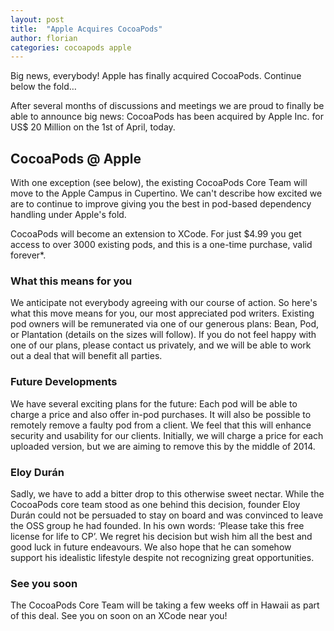 ```yaml
---
layout: post
title:  "Apple Acquires CocoaPods"
author: florian
categories: cocoapods apple
---
```


Big news, everybody! Apple has finally acquired CocoaPods. Continue below the fold…

<!-- more -->

After several months of discussions and meetings we are proud to finally be able to announce big news:
CocoaPods has been acquired by Apple Inc. for US$ 20 Million on the 1st of April, today.

## CocoaPods @ Apple

With one exception (see below), the existing CocoaPods Core Team will move to the Apple Campus in Cupertino.
We can't describe how excited we are to continue to improve giving you the best in pod-based dependency handling under Apple's fold.

CocoaPods will become an extension to XCode.
For just $4.99 you get access to over 3000 existing pods, and this is a one-time purchase, valid forever*.

### What this means for you

We anticipate not everybody agreeing with our course of action.
So here's what this move means for you, our most appreciated pod writers.
Existing pod owners will be remunerated via one of our generous plans: Bean, Pod, or Plantation (details on the sizes will follow).
If you do not feel happy with one of our plans, please contact us privately, and we will be able to work out a deal that will benefit all parties.

### Future Developments

We have several exciting plans for the future:
Each pod will be able to charge a price and also offer in-pod purchases.
It will also be possible to remotely remove a faulty pod from a client.
We feel that this will enhance security and usability for our clients.
Initially, we will charge a price for each uploaded version, but we are aiming to remove this by the middle of 2014.

### Eloy Durán

Sadly, we have to add a bitter drop to this otherwise sweet nectar.
While the CocoaPods core team stood as one behind this decision, founder Eloy Durán could not be persuaded to stay on board and was convinced to leave the OSS group he had founded.
In his own words: ‘Please take this free license for life to CP’.
We regret his decision but wish him all the best and good luck in future endeavours.
We also hope that he can somehow support his idealistic lifestyle despite not recognizing great opportunities.

### See you soon

The CocoaPods Core Team will be taking a few weeks off in Hawaii as part of this deal.
See you on soon on an XCode near you!